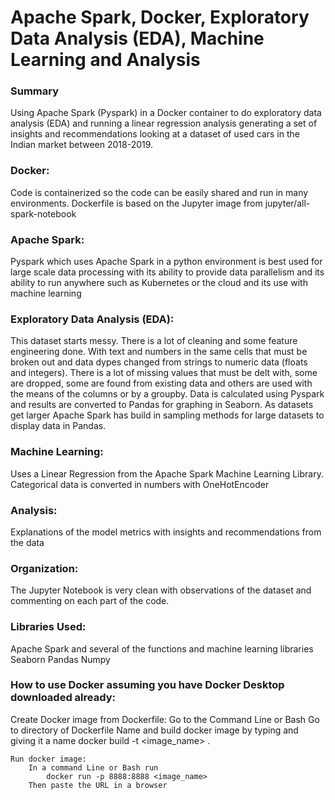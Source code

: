 # Apache Spark, Docker, Exploratory Data Analysis (EDA), Machine Learning and Analysis

### Summary
Using Apache Spark (Pyspark) in a Docker container to do exploratory data analysis (EDA) and running a linear regression analysis generating a set of insights and recommendations looking at a dataset of used cars in the Indian market between 2018-2019.

### Docker:
Code is containerized so the code can be easily shared and run in many environments. Dockerfile is based on the Jupyter image from jupyter/all-spark-notebook

### Apache Spark:
Pyspark which uses Apache Spark in a python environment is best used for large scale data processing with its ability to provide data parallelism and its ability to run anywhere such as Kubernetes or the cloud and its use with machine learning

### Exploratory Data Analysis (EDA):
This dataset starts messy. There is a lot of cleaning and some feature engineering done. With text and numbers in the same cells that must be broken out and data dypes changed from strings to numeric data (floats and integers). There is a lot of missing values that must be delt with, some are dropped, some are found from existing data and others are used with the means of the columns or by a groupby. Data is calculated using Pyspark and results are converted to Pandas for graphing in Seaborn. As datasets get larger Apache Spark has build in sampling methods for large datasets to display data in Pandas.

### Machine Learning:
Uses a Linear Regression from the Apache Spark Machine Learning Library. Categorical data is converted in numbers with OneHotEncoder

### Analysis:
Explanations of the model metrics with insights and recommendations from the data

### Organization:
The Jupyter Notebook is very clean with observations of the dataset and commenting on each part of the code.

### Libraries Used:
Apache Spark and several of the functions and machine learning libraries
Seaborn
Pandas
Numpy

### How to use Docker assuming you have Docker Desktop downloaded already:
Create Docker image from Dockerfile:
	Go to the Command Line or Bash
	Go to directory of Dockerfile
	Name and build docker image by typing and giving it a name
		docker build -t <image_name> .

	Run docker image:
		In a command Line or Bash run
			docker run -p 8888:8888 <image_name>
		Then paste the URL in a browser

